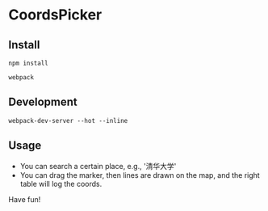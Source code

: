 # CoordsPicker

## Install

    npm install
    
    webpack

## Development

    webpack-dev-server --hot --inline

## Usage

* You can search a certain place, e.g., '清华大学'
* You can drag the marker, then lines are drawn on the map, and the right table will log the coords.

Have fun!
